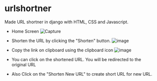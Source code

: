 # urlshortner
Made URL shortner in django with HTML, CSS and Javascript.

- Home Screen
![Capture](https://user-images.githubusercontent.com/25946587/128321027-cb364bee-c6c9-4af1-bcac-6716f644a97f.PNG)

- Shorten the URL by clicking the "Shorten" button.
![image](https://user-images.githubusercontent.com/25946587/128321241-56ad4ca9-93b5-4f68-964f-8dcd8cb3b4bf.png)

- Copy the link on clipboard using the clipboard icon
![image](https://user-images.githubusercontent.com/25946587/128321413-74d12093-9707-4fd4-8a55-7d82f32340e2.png)

- You can click on the shortened URL. You will be redirected to the original URL
- Also Click on the "Shorten New URL" to create short URL for new URL.
